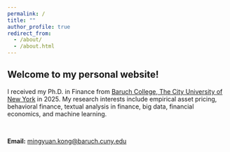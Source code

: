 ```yaml
---
permalink: /
title: ""
author_profile: true
redirect_from: 
  - /about/
  - /about.html
---
```


<h2>Welcome to my personal website!</h2>

I received my Ph.D. in Finance from [Baruch College, The City University of New York](https://www.baruch.cuny.edu/) in 2025.
My research interests include empirical asset pricing, behavioral finance, textual analysis in finance, big data, financial economics, and machine learning.


<p>&nbsp;</p>

**Email:** [mingyuan.kong@baruch.cuny.edu](mingyuan.kong@baruch.cuny.edu)
